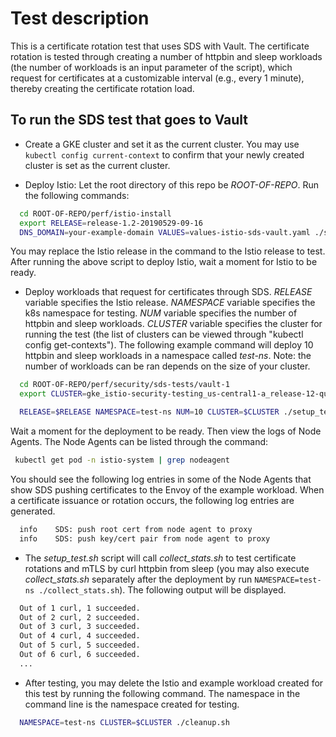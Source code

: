 # Test description

This is a certificate rotation test that uses SDS with Vault.
The certificate rotation is tested through creating a number of
httpbin and sleep workloads (the number of workloads is an input parameter of the script),
which request for certificates at a customizable interval (e.g., every 1 minute),
thereby creating the certificate rotation load.

## To run the SDS test that goes to Vault

- Create a GKE cluster and set it as the current cluster.
You may use `kubectl config current-context` to confirm that your newly created cluster
is set as the current cluster.

- Deploy Istio:
Let the root directory of this repo be *ROOT-OF-REPO*.
Run the following commands:

```bash
  cd ROOT-OF-REPO/perf/istio-install
  export RELEASE=release-1.2-20190529-09-16
  DNS_DOMAIN=your-example-domain VALUES=values-istio-sds-vault.yaml ./setup_istio.sh $RELEASE
```

You may replace the Istio release
in the command to the Istio release to test.
After running the above script to deploy Istio, wait a moment for Istio to be ready.

- Deploy workloads that request for certificates through SDS.
*RELEASE* variable specifies the Istio release. *NAMESPACE* variable specifies the k8s namespace for testing.
*NUM* variable specifies the number of httpbin and sleep workloads.
*CLUSTER* variable specifies the cluster for running the test
(the list of clusters can be viewed through "kubectl config get-contexts").
The following example command will deploy 10 httpbin and sleep workloads in
a namespace called *test-ns*.
Note: the number of workloads can be ran depends on the size of your cluster.

```bash
  cd ROOT-OF-REPO/perf/security/sds-tests/vault-1
  export CLUSTER=gke_istio-security-testing_us-central1-a_release-12-qualify-vault-1

  RELEASE=$RELEASE NAMESPACE=test-ns NUM=10 CLUSTER=$CLUSTER ./setup_test.sh
```

Wait a moment for the deployment to be ready. Then view the logs of Node Agents.
The Node Agents can be listed through
the command:

```bash
 kubectl get pod -n istio-system | grep nodeagent
```

You should see the following log entries in some of the Node Agents that show
SDS pushing certificates to the Envoy of the example workload. When a certificate
issuance or rotation occurs, the following log entries are generated.

```bash
  info    SDS: push root cert from node agent to proxy
  info    SDS: push key/cert pair from node agent to proxy
```

- The *setup_test.sh* script will call *collect_stats.sh* to test certificate
rotations and mTLS by curl httpbin from sleep (you may also execute *collect_stats.sh*
separately after the deployment by run `NAMESPACE=test-ns ./collect_stats.sh`).
The following output will be displayed.

```bash
  Out of 1 curl, 1 succeeded.
  Out of 2 curl, 2 succeeded.
  Out of 3 curl, 3 succeeded.
  Out of 4 curl, 4 succeeded.
  Out of 5 curl, 5 succeeded.
  Out of 6 curl, 6 succeeded.
  ...
```

- After testing, you may delete the Istio and example workload created for this test
by running the following command. The namespace in the command line is the namespace
created for testing.

```bash
  NAMESPACE=test-ns CLUSTER=$CLUSTER ./cleanup.sh
```
